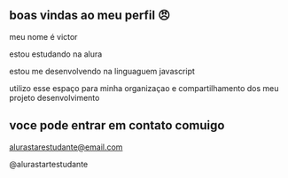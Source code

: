 ## boas vindas ao meu perfil 😠

meu nome é victor

estou estudando na alura 

estou me desenvolvendo na linguaguem javascript

utilizo esse espaço para minha  organizaçao e compartilhamento dos meu projeto desenvolvimento 

## voce pode entrar em contato comuigo

alurastarestudante@email.com

@alurastartestudante
